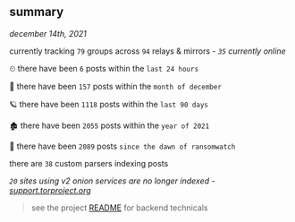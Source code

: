 
## summary
_december 14th, 2021_

currently tracking `79` groups across `94` relays & mirrors - _`35` currently online_

⏲ there have been `6` posts within the `last 24 hours`

🦈 there have been `157` posts within the `month of december`

🪐 there have been `1118` posts within the `last 90 days`

🏚 there have been `2055` posts within the `year of 2021`

🦕 there have been `2089` posts `since the dawn of ransomwatch`

there are `38` custom parsers indexing posts

_`20` sites using v2 onion services are no longer indexed - [support.torproject.org](https://support.torproject.org/onionservices/v2-deprecation/)_

> see the project [README](https://github.com/thetanz/ransomwatch#ransomwatch--) for backend technicals
